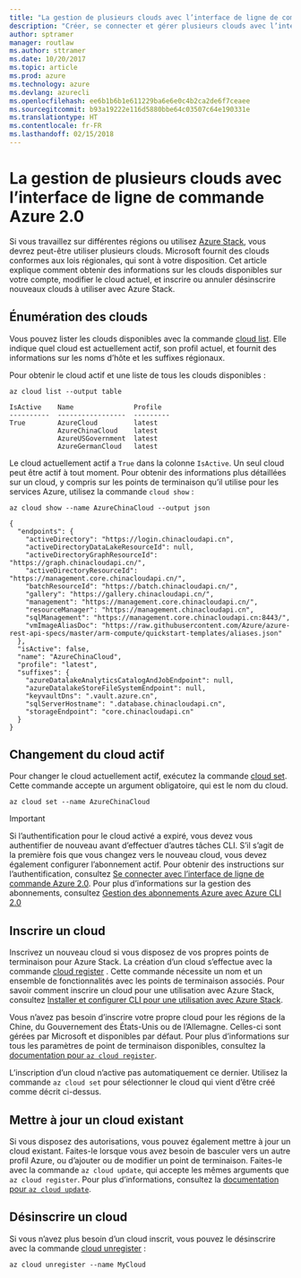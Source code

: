 ```yaml
---
title: "La gestion de plusieurs clouds avec l’interface de ligne de commande Azure 2.0"
description: "Créer, se connecter et gérer plusieurs clouds avec l’interface de ligne de commande Azure 2.0."
author: sptramer
manager: routlaw
ms.author: sttramer
ms.date: 10/20/2017
ms.topic: article
ms.prod: azure
ms.technology: azure
ms.devlang: azurecli
ms.openlocfilehash: ee6b1b6b1e611229ba6e6e0c4b2ca2de6f7ceaee
ms.sourcegitcommit: b93a19222e116d5880bbe64c03507c64e190331e
ms.translationtype: HT
ms.contentlocale: fr-FR
ms.lasthandoff: 02/15/2018
---
```

# <a name="managing-multiple-clouds-with-azure-cli-20"></a>La gestion de plusieurs clouds avec l’interface de ligne de commande Azure 2.0

Si vous travaillez sur différentes régions ou utilisez [Azure Stack](https://docs.microsoft.com/azure/azure-stack/user/), vous devrez peut-être utiliser plusieurs clouds. Microsoft fournit des clouds conformes aux lois régionales, qui sont à votre disposition. Cet article explique comment obtenir des informations sur les clouds disponibles sur votre compte, modifier le cloud actuel, et inscrire ou annuler désinscrire nouveaux clouds à utiliser avec Azure Stack.

## <a name="listing-clouds"></a>Énumération des clouds

Vous pouvez lister les clouds disponibles avec la commande [cloud list](/cli/azure/cloud#list). Elle indique quel cloud est actuellement actif, son profil actuel, et fournit des informations sur les noms d’hôte et les suffixes régionaux.

Pour obtenir le cloud actif et une liste de tous les clouds disponibles :

```azurecli
az cloud list --output table
```

```output
IsActive    Name               Profile
----------  -----------------  ---------
True        AzureCloud         latest
            AzureChinaCloud    latest
            AzureUSGovernment  latest
            AzureGermanCloud   latest
```

Le cloud actuellement actif a `True` dans la colonne `IsActive`. Un seul cloud peut être actif à tout moment. Pour obtenir des informations plus détaillées sur un cloud, y compris sur les points de terminaison qu’il utilise pour les services Azure, utilisez la commande `cloud show` :

```azurecli
az cloud show --name AzureChinaCloud --output json
```

```output
{
  "endpoints": {
    "activeDirectory": "https://login.chinacloudapi.cn",
    "activeDirectoryDataLakeResourceId": null,
    "activeDirectoryGraphResourceId": "https://graph.chinacloudapi.cn/",
    "activeDirectoryResourceId": "https://management.core.chinacloudapi.cn/",
    "batchResourceId": "https://batch.chinacloudapi.cn/",
    "gallery": "https://gallery.chinacloudapi.cn/",
    "management": "https://management.core.chinacloudapi.cn/",
    "resourceManager": "https://management.chinacloudapi.cn",
    "sqlManagement": "https://management.core.chinacloudapi.cn:8443/",
    "vmImageAliasDoc": "https://raw.githubusercontent.com/Azure/azure-rest-api-specs/master/arm-compute/quickstart-templates/aliases.json"
  },
  "isActive": false,
  "name": "AzureChinaCloud",
  "profile": "latest",
  "suffixes": {
    "azureDatalakeAnalyticsCatalogAndJobEndpoint": null,
    "azureDatalakeStoreFileSystemEndpoint": null,
    "keyvaultDns": ".vault.azure.cn",
    "sqlServerHostname": ".database.chinacloudapi.cn",
    "storageEndpoint": "core.chinacloudapi.cn"
  }
}
```

## <a name="switching-the-active-cloud"></a>Changement du cloud actif

Pour changer le cloud actuellement actif, exécutez la commande [cloud set](/cli/azure/cloud#set). Cette commande accepte un argument obligatoire, qui est le nom du cloud.

```azurecli
az cloud set --name AzureChinaCloud
```

> [!IMPORTANT]
> Si l’authentification pour le cloud activé a expiré, vous devez vous authentifier de nouveau avant d’effectuer d’autres tâches CLI. S’il s’agit de la première fois que vous changez vers le nouveau cloud, vous devez également configurer l’abonnement actif.
> Pour obtenir des instructions sur l’authentification, consultez [Se connecter avec l’interface de ligne de commande Azure 2.0](authenticate-azure-cli.md). Pour plus d’informations sur la gestion des abonnements, consultez [Gestion des abonnements Azure avec Azure CLI 2.0](manage-azure-subscriptions-azure-cli.md)

## <a name="register-a-cloud"></a>Inscrire un cloud

Inscrivez un nouveau cloud si vous disposez de vos propres points de terminaison pour Azure Stack. La création d’un cloud s’effectue avec la commande [cloud register](/cli/azure/cloud#register) . Cette commande nécessite un nom et un ensemble de fonctionnalités avec les points de terminaison associés. Pour savoir comment inscrire un cloud pour une utilisation avec Azure Stack, consultez [Installer et configurer CLI pour une utilisation avec Azure Stack](/azure/azure-stack/user/azure-stack-connect-cli#connect-to-azure-stack).

Vous n’avez pas besoin d’inscrire votre propre cloud pour les régions de la Chine, du Gouvernement des États-Unis ou de l’Allemagne. Celles-ci sont gérées par Microsoft et disponibles par défaut.  Pour plus d’informations sur tous les paramètres de point de terminaison disponibles, consultez la [documentation pour `az cloud register`](/cli/azure/cloud?view=azure-cli-latest#az_cloud_register).

L’inscription d’un cloud n’active pas automatiquement ce dernier. Utilisez la commande `az cloud set` pour sélectionner le cloud qui vient d’être créé comme décrit ci-dessus.

## <a name="update-an-existing-cloud"></a>Mettre à jour un cloud existant

Si vous disposez des autorisations, vous pouvez également mettre à jour un cloud existant. Faites-le lorsque vous avez besoin de basculer vers un autre profil Azure, ou d’ajouter ou de modifier un point de terminaison.
Faites-le avec la commande `az cloud update`, qui accepte les mêmes arguments que `az cloud register`. Pour plus d’informations, consultez la [documentation pour `az cloud update`](/cli/azure/cloud?view=azure-cli-latest#az_cloud_update).

## <a name="unregister-a-cloud"></a>Désinscrire un cloud

Si vous n’avez plus besoin d’un cloud inscrit, vous pouvez le désinscrire avec la commande [cloud unregister](/cli/azure/cloud#unregister) :

```azurecli
az cloud unregister --name MyCloud
```
